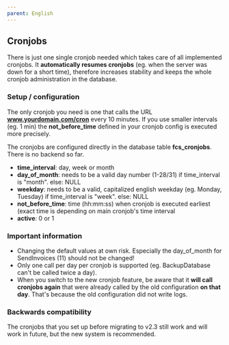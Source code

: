 ```yaml
---
parent: English
---
```

## Cronjobs

There is just one single cronjob needed which takes care of all implemented cronjobs.
It **automatically resumes cronjobs** (eg. when the server was down for a short time), therefore increases stability and keeps the whole cronjob administration in the database.

### Setup / configuration

The only cronjob you need is one that calls the URL **www.yourdomain.com/cron** every 10 minutes. If you use smaller intervals (eg. 1 min) the **not_before_time** defined in your cronjob config is executed more precisely.

The cronjobs are configured directly in the database table **fcs_cronjobs**. There is no backend so far.

* **time_interval**: day, week or month
* **day_of_month**: needs to be a valid day number (1-28/31) if time_interval is "month". else: NULL
* **weekday**: needs to be a valid, capitalized english weekday (eg. Monday, Tuesday) if time_interval is "week". else: NULL
* **not_before_time**: time (hh:mm:ss) when cronjob is executed earliest (exact time is depending on main cronjob's time interval
* **active**: 0 or 1

### Important information

* Changing the default values at own risk. Especially the day_of_month for SendInvoices (11) should not be changed!
* Only one call per day per cronjob is supported (eg. BackupDatabase can't be called twice a day).
* When you switch to the new cronjob feature, be aware that it **will call cronjobs again** that were already called by the old configuration **on that day**. That's because the old configuration did not write logs.

### Backwards compatibility

The cronjobs that you set up before migrating to v2.3 still work and will work in future, but the new system is recommended.
